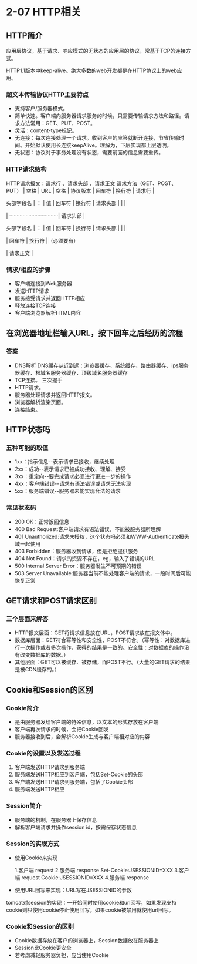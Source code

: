 # 2-07 HTTP相关
## HTTP简介

应用层协议，基于请求、响应模式的无状态的应用层的协议，常基于TCP的连接方式。

HTTP1.1版本中keep-alive。绝大多数的web开发都是在HTTP协议上的web应用。   

### 超文本传输协议HTTP主要特点

- 支持客户/服务器模式。
- 简单快速。客户端向服务器请求服务的时候，只需要传输请求方法和路径。请求方法常用：GET、PUT、POST。
- 灵活：content-type标记。
- 无连接：每次连接处理一个请求。收到客户的应答就断开连接，节省传输时间。开始默认使用长连接keepAlive。理解为，下层实现都上层透明。
- 无状态：协议对于事务处理没有状态，需要前面的信息需要重传。

### HTTP请求结构

HTTP请求报文：请求行 、请求头部 、请求正文
请求方法（GET、POST、PUT） | 空格 | URL | 空格 | 协议版本 | 回车符 | 换行符 | 请求行 |

头部字段名 | ： | 值 | 回车符 | 换行符 | 请求头部 | | |

| ·································| 请求头部 |

头部字段名 | ： | 值 | 回车符 | 换行符 | 请求头部 | | |

| 回车符 | 换行符 |（必须要有）

| 请求正文 |

### 请求/相应的步骤

- 客户端连接到Web服务器
- 发送HTTP请求
- 服务接受请求并返回HTTP相应
- 释放连接TCP连接
- 客户端浏览器解析HTML内容

## 在浏览器地址栏输入URL，按下回车之后经历的流程
### 答案
- DNS解析 DNS缓存从近到远：浏览器缓存、系统缓存、路由器缓存、ips服务器缓存、根域名服务器缓存、顶级域名服务器缓存 
- TCP连接。 三次握手
- HTTP请求。
- 服务器处理请求并返回HTTP报文。
- 浏览器解析渲染页面。
- 连接结束。
## HTTP状态吗
### 五种可能的取值
- 1xx：指示信息--表示请求已接收，继续处理
- 2xx：成功--表示请求已被成功接收、理解、接受
- 3xx：重定向--要完成请求必须进行更进一步的操作
- 4xx：客户端错误--请求有语法错误或请求无法实现
- 5xx：服务端错误--服务器未能实现合法的请求
### 常见状态码
- 200 OK：正常饭回信息
- 400 Bad Request:客户端请求有语法错误，不能被服务器所理解
- 401 Unauthorized:请求未授权，这个状态吗必须和WWW-Authenticate报头域一起使用
- 403 Forbidden：服务器收到请求，但是拒绝提供服务
- 404 Not Found：请求的资源不存在，eg，输入了错误的URL
- 500 Internal Server Error：服务器发生不可预期的错误
- 503 Server Unavailable:服务器当前不能处理客户端的请求，一段时间后可能恢复正常

## GET请求和POST请求区别
### 三个层面来解答
- HTTP报文层面：GET将请求信息放在URL，POST请求放在报文体中。
- 数据库层面：GET符合幂等性和安全性，POST不符合。（幂等性：对数据库进行一次操作或者多次操作，获得的结果是一致的。安全性：对数据库的操作没有改变数据库的数据。）
- 其他层面：GET可以被缓存、被存储，而POST不行。（大量的GET请求的结果是被CDN缓存的。）

## Cookie和Session的区别
### Cookie简介
- 是由服务器发给客户端的特殊信息，以文本的形式存放在客户端
- 客户端再次请求的时候，会把Cookie回发
- 服务器接收到后，会解析Cookie生成与客户端相对应的内容
### Cookie的设置以及发送过程
1. 客户端发送HTTP请求到服务端
2. 服务端发送HTTP相应到客户端，包括Set-Cookie的头部
3. 客户端发送HTTP请求到服务端，包括了Cookie头部
4. 服务端发送HTTP相应

### Session简介

- 服务端的机制，在服务器上保存信息
- 解析客户端请求并操作session id，按需保存状态信息

### Session的实现方式

- 使用Cookie来实现

   1.客户端 request
   2.服务端 response Set-Cookie:JSESSIONID=XXX
   3.客户端 request Cookie:JSESSIONID=XXX
   4.服务端 response
   
- 使用URL回写来实现：URL写在JSESSIONID的参数

tomcat对session的实现：一开始同时使用cookie和url回写，如果发现支持cookie则只使用cookie停止使用回写。如果cookie被禁用就使用url回写。

### Cookie和Session的区别
- Cookie数据存放在客户的浏览器上，Session数据放在服务器上
- Session比Cookie更安全
- 若考虑减轻服务器负担，应当使用Cookie






